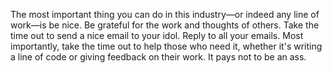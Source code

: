 

The most important thing you can do in this industry—or indeed any line of work—is be nice. Be grateful
for the work and thoughts of others. Take the time out to send a nice email to your idol. Reply to all your
emails. Most importantly, take the time out to help those who need it, whether it's writing a line of code or
giving feedback on their work. It pays not to be an ass.